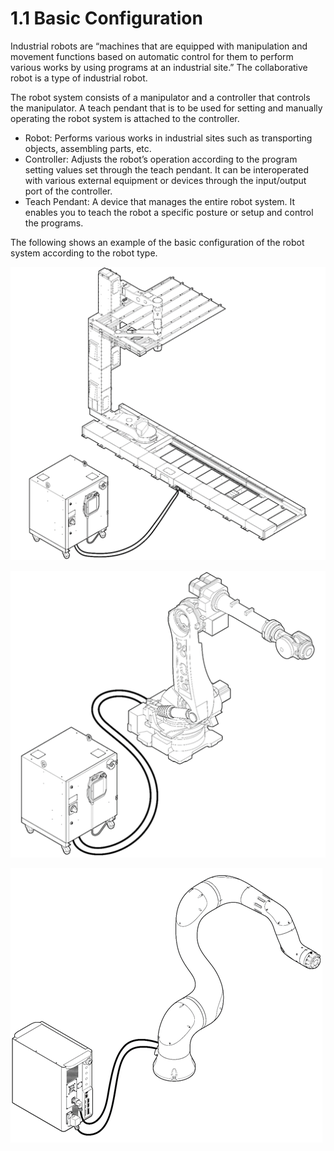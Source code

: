 # 1.1 Basic Configuration

Industrial robots are “machines that are equipped with manipulation and movement functions based on automatic control for them to perform various works by using programs at an industrial site.” The collaborative robot is a type of industrial robot.

The robot system consists of a manipulator and a controller that controls the manipulator. A teach pendant that is to be used for setting and manually operating the robot system is attached to the controller.

* Robot: Performs various works in industrial sites such as transporting objects, assembling parts, etc.
* Controller: Adjusts the robot’s operation according to the program setting values set through the teach pendant. It can be interoperated with various external equipment or devices through the input/output port of the controller. 
* Teach Pendant: A device that manages the entire robot system. It enables you to teach the robot a specific posture or setup and control the programs.

The following shows an example of the basic configuration of the robot system according to the robot type.

![Figure 1 Basic Configuration of the LCD Robot System](../../.gitbook/assets/image%20%28286%29.png)



![Figure 2 Basic Configuration of the Vertical Articulated Robot System ](../../.gitbook/assets/image%20%28285%29.png)

![Figure 3 Basic Configuration of the Collaborative Robot System ](../../.gitbook/assets/image%20%28291%29.png)

